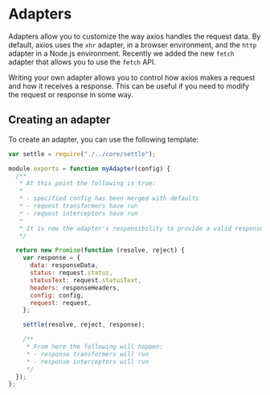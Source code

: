 # Adapters

Adapters allow you to customize the way axios handles the request data. By default, axios uses the `xhr` adapter, in a browser environment, and the `http` adapter in a Node.js environment. Recently we added the new `fetch` adapter that allows you to use the `fetch` API.

Writing your own adapter allows you to control how axios makes a request and how it receives a response. This can be useful if you need to modify the request or response in some way.

## Creating an adapter

To create an adapter, you can use the following template:

```js
var settle = require("./../core/settle");

module.exports = function myAdapter(config) {
  /**
   * At this point the following is true:
   *
   * - specified config has been merged with defaults
   * - request transformers have run
   * - request interceptors have run
   *
   * It is now the adapter's responsibility to provide a valid response.
   */

  return new Promise(function (resolve, reject) {
    var response = {
      data: responseData,
      status: request.status,
      statusText: request.statusText,
      headers: responseHeaders,
      config: config,
      request: request,
    };

    settle(resolve, reject, response);

    /**
     * From here the following will happen:
     * - response transformers will run
     * - response interceptors will run
     */
  });
};
```
